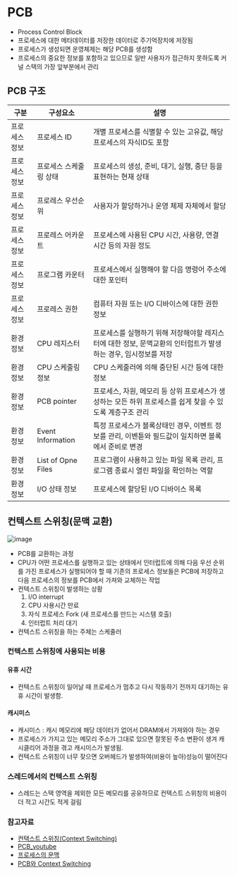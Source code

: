 # PCB
- Process Control Block
- 프로세스에 대한 메타데이터를 저장한 데이터로 주기억장치에 저장됨
- 프로세스가 생성되면 운영체제는 해당 PCB를 생성함
- 프로세스의 중요한 정보를 포함하고 있으므로 일반 사용자가 접근하지 못하도록 커널 스택의 가장 앞부분에서 관리

## PCB 구조
|구분|구성요소|설명|
|---|-------|---|
|프로세스 정보|프로세스 ID|개별 프로세스를 식별할 수 있는 고유값, 해당 프로세스의 자식ID도 포함 |
|프로세스 정보|프로세스 스케줄링 상태|프로세스의 생성, 준비, 대기, 실행, 중단 등을 표현하는 현재 상태 |
|프로세스 정보|프로레스 우선순위|사용자가 할당하거나 운영 체제 자체에서 할당|
|프로세스 정보|프로레스 어카운트|프로세스에 사용된 CPU 시간, 사용량, 연결 시간 등의 자원 정도|
|프로세스 정보|프로그램 카운터|프로세스에서 실행해야 할 다음 명령어 주소에 대한 포인터|
|프로세스 정보|프로레스 권한|컴퓨터 자원 또는 I/O 디바이스에 대한 권한 정보|
|환경 정보|CPU 레지스터|프로세스를 실행하기 위해 저장해야할 레지스터에 대한 정보, 문맥교환의 인터럽트가 발생하는 경우, 임시정보를 저장|
|환경 정보|CPU 스케줄링 정보|CPU 스케줄러에 의해 중단된 시간 등에 대한 정보|
|환경 정보|PCB pointer|프로세스, 자원, 메모리 등 상위 프로세스가 생성하는 모든 하위 프로세스를 쉽게 찾을 수 있도록 계층구조 관리|
|환경 정보|Event Information|특정 프로세스가 블록상태인 경우, 이벤트 정보를 관리, 이벤튿와 필드값이 일치하면 블록에서 준비로 변경|
|환경 정보|List of Opne Files|프로그램이 사용하고 있는 파일 목록 관리, 프로그램 종료시 열린 파일을 확인하는 역할|
|환경 정보|I/O 상태 정보|프로세스에 할당된 I/O 디바이스 목록|

## 컨텍스트 스위칭(문맥 교환)
![image](https://user-images.githubusercontent.com/90097723/194819886-948bc0e0-b27b-4571-9cf1-0224d11bfc10.png)
- PCB를 교환하는 과정
- CPU가 어떤 프로세스를 실행하고 있는 상태에서 인터럽트에 의해 다음 우선 순위를 가진 프로세스가 실행되어야 할 때 기존의 프로세스 정보들은 PCB에 저장하고 다음 프로세스의 정보를 PCB에서 가져와 교체하는 작업
- 컨텍스트 스위칭이 발생하는 상황
  1. I/O interrupt
  2. CPU 사용시간 만료
  3. 자식 프로세스 Fork (새 프로세스를 만드는 시스템 호출)
  4. 인터럽트 처리 대기
- 컨텍스트 스위칭을 하는 주체는 스케줄러

### 컨텍스트 스위칭에 사용되는 비용
#### 유휴 시간
- 컨텍스트 스위칭이 일어날 때 프로세스가 멈추고 다시 작동하기 전까지 대기하는 유휴 시간이 발생함.
#### 캐시미스
- 캐시미스 : 캐시 메모리에 해당 데이터가 없어서 DRAM에서 가져와야 하는 경우
- 프로세스가 가지고 있는 메모리 주소가 그대로 있으면 잘못된 주소 변환이 생겨 캐시클리어 과정을 겪고 캐시미스가 발생됨.
- 컨텍스트 스위칭이 너무 잦으면 오버헤드가 발생하여(비용이 높아)성능이 떨어진다

### 스레드에서의 컨텍스트 스위칭
- 스레드는 스택 영역을 제외한 모든 메모리를 공유하므로 컨텍스트 스위칭의 비용이 더 적고 시간도 적게 걸림

### 참고자료
- [컨택스트 스위칭(Context Switching)](https://www.crocus.co.kr/1364)
- [PCB_youtube](https://www.youtube.com/watch?v=v-bOvvSJiLA)
- [프로세스의 문맥](https://data-engineer.tistory.com/47)
- [PCB와 Context Switching](https://m.blog.naver.com/adamdoha/222019884898)
